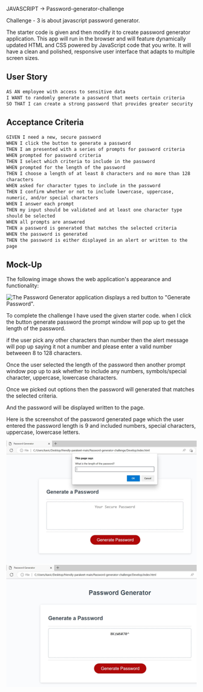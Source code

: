JAVASCRIPT -> Password-generator-challenge

Challenge - 3 is about javascript password generator. 

The starter code is given and then modify it to create password generator application. This app will run in the browser and will feature dynamically updated HTML and CSS powered by JavaScript code that you write. It will have a clean and polished, responsive user interface that adapts to multiple screen sizes.

## User Story

```
AS AN employee with access to sensitive data
I WANT to randomly generate a password that meets certain criteria
SO THAT I can create a strong password that provides greater security
```

## Acceptance Criteria

```
GIVEN I need a new, secure password
WHEN I click the button to generate a password
THEN I am presented with a series of prompts for password criteria
WHEN prompted for password criteria
THEN I select which criteria to include in the password
WHEN prompted for the length of the password
THEN I choose a length of at least 8 characters and no more than 128 characters
WHEN asked for character types to include in the password
THEN I confirm whether or not to include lowercase, uppercase, numeric, and/or special characters
WHEN I answer each prompt
THEN my input should be validated and at least one character type should be selected
WHEN all prompts are answered
THEN a password is generated that matches the selected criteria
WHEN the password is generated
THEN the password is either displayed in an alert or written to the page
```

## Mock-Up

The following image shows the web application's appearance and functionality:

![The Password Generator application displays a red button to "Generate Password".](./Assets/03-javascript-homework-demo.png)

To complete the challenge I have used the given starter code. when I click the button generate password the prompt window will pop up to get the length of the password. 


if the user pick any other characters than number then the alert message will pop up saying it not a number and please enter a valid number betweeen 8 to 128 characters. 

Once the user selected the length of the password then another prompt window pop up to ask whether to include any numbers, symbols/special character, uppercase, lowercase characters. 

Once we picked out options then the password will generated that matches the selected criteria. 

And the password will be displayed written to the page. 

Here is the screenshot of the password generated page which the user entered the password length is 9 and included numbers, special characters, uppercase, lowercase letters. 

![Screenshot](./Develop/Page-1.JPG)
![Screenshot](./Develop/Page-2.JPG)
